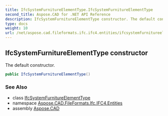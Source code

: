 ```yaml
---
title: IfcSystemFurnitureElementType.IfcSystemFurnitureElementType
second_title: Aspose.CAD for .NET API Reference
description: IfcSystemFurnitureElementType constructor. The default constructor
type: docs
weight: 10
url: /net/aspose.cad.fileformats.ifc.ifc4.entities/ifcsystemfurnitureelementtype/ifcsystemfurnitureelementtype/
---
```

## IfcSystemFurnitureElementType constructor

The default constructor.

```csharp
public IfcSystemFurnitureElementType()
```

### See Also

* class [IfcSystemFurnitureElementType](../)
* namespace [Aspose.CAD.FileFormats.Ifc.IFC4.Entities](../../ifcsystemfurnitureelementtype/)
* assembly [Aspose.CAD](../../../)



